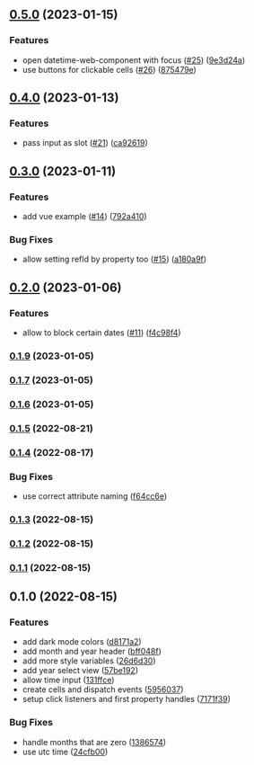 

## [0.5.0](https://github.com/lorenzvanherwaarden/datetime-web-component/compare/v0.4.0...v0.5.0) (2023-01-15)


### Features

* open datetime-web-component with focus ([#25](https://github.com/lorenzvanherwaarden/datetime-web-component/issues/25)) ([9e3d24a](https://github.com/lorenzvanherwaarden/datetime-web-component/commit/9e3d24a40bc7e8ccea194160a16aa86905f1fb51))
* use buttons for clickable cells ([#26](https://github.com/lorenzvanherwaarden/datetime-web-component/issues/26)) ([875479e](https://github.com/lorenzvanherwaarden/datetime-web-component/commit/875479e4347db992db3254b08bdfd80c74a170db))

## [0.4.0](https://github.com/lorenzvanherwaarden/datetime-web-component/compare/v0.3.0...v0.4.0) (2023-01-13)


### Features

* pass input as slot ([#21](https://github.com/lorenzvanherwaarden/datetime-web-component/issues/21)) ([ca92619](https://github.com/lorenzvanherwaarden/datetime-web-component/commit/ca92619f44ab8e8e99934f9e8d41743aa8c8e950))

## [0.3.0](https://github.com/lorenzvanherwaarden/datetime-web-component/compare/v0.2.0...v0.3.0) (2023-01-11)


### Features

* add vue example ([#14](https://github.com/lorenzvanherwaarden/datetime-web-component/issues/14)) ([792a410](https://github.com/lorenzvanherwaarden/datetime-web-component/commit/792a41074e54b4f283e7394aa47ea31de773fab4))


### Bug Fixes

* allow setting refId by property too ([#15](https://github.com/lorenzvanherwaarden/datetime-web-component/issues/15)) ([a180a9f](https://github.com/lorenzvanherwaarden/datetime-web-component/commit/a180a9f6c33a6555a8f5d284351009721670b638))

## [0.2.0](https://github.com/lorenzvanherwaarden/datetime-web-component/compare/v0.1.9...v0.2.0) (2023-01-06)

### Features

- allow to block certain dates ([#11](https://github.com/lorenzvanherwaarden/datetime-web-component/issues/11)) ([f4c98f4](https://github.com/lorenzvanherwaarden/datetime-web-component/commit/f4c98f468d3d3879c2068fe7657fa928d0e1c832))

### [0.1.9](https://github.com/lorenzvanherwaarden/datetime-web-component/compare/v0.1.7...v0.1.9) (2023-01-05)

### [0.1.7](https://github.com/lorenzvanherwaarden/datetime-web-component/compare/v0.1.6...v0.1.7) (2023-01-05)

### [0.1.6](https://github.com/lorenzvanherwaarden/datetime-web-component/compare/v0.1.5...v0.1.6) (2023-01-05)

### [0.1.5](https://github.com/lorenzvanherwaarden/datetime-web-component/compare/v0.1.4...v0.1.5) (2022-08-21)

### [0.1.4](https://github.com/lorenzvanherwaarden/datetime-web-component/compare/v0.1.3...v0.1.4) (2022-08-17)

### Bug Fixes

- use correct attribute naming ([f64cc6e](https://github.com/lorenzvanherwaarden/datetime-web-component/commit/f64cc6e82e757bba38f1391cacf14a01c368b4cf))

### [0.1.3](https://github.com/lorenzvanherwaarden/datetime-web-component/compare/v0.1.2...v0.1.3) (2022-08-15)

### [0.1.2](https://github.com/lorenzvanherwaarden/datetime-web-component/compare/v0.1.1...v0.1.2) (2022-08-15)

### [0.1.1](https://github.com/lorenzvanherwaarden/datetime-web-component/compare/v0.1.0...v0.1.1) (2022-08-15)

## 0.1.0 (2022-08-15)

### Features

- add dark mode colors ([d8171a2](https://github.com/lorenzvanherwaarden/datetime-web-component/commit/d8171a259f78e9e5c603dd4b426e4b9aa10b5663))
- add month and year header ([bff048f](https://github.com/lorenzvanherwaarden/datetime-web-component/commit/bff048f2dacdb125413a39d0a4223a9cfd49f47a))
- add more style variables ([26d6d30](https://github.com/lorenzvanherwaarden/datetime-web-component/commit/26d6d30fdc314b33c365320081d6d9da0a0530ad))
- add year select view ([57be192](https://github.com/lorenzvanherwaarden/datetime-web-component/commit/57be192a3a1d04af6bd9c0f3164cbfdbbee2a403))
- allow time input ([131ffce](https://github.com/lorenzvanherwaarden/datetime-web-component/commit/131ffce4f682c81a14b6e66627008671986581e8))
- create cells and dispatch events ([5956037](https://github.com/lorenzvanherwaarden/datetime-web-component/commit/5956037a4468ac3a8ad9bd6d5abe8d96d5211679))
- setup click listeners and first property handles ([7171f39](https://github.com/lorenzvanherwaarden/datetime-web-component/commit/7171f394ad7e0ebb4e2c561e54c3986a0be28cf7))

### Bug Fixes

- handle months that are zero ([1386574](https://github.com/lorenzvanherwaarden/datetime-web-component/commit/138657416d7fb61d2bdf973252f23737357f8c9c))
- use utc time ([24cfb00](https://github.com/lorenzvanherwaarden/datetime-web-component/commit/24cfb007d87b33062af72e5c4d15033342b9ac56))